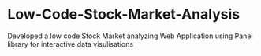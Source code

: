 # Low-Code-Stock-Market-Analysis
Developed a low code Stock Market analyzing Web Application using Panel library for interactive data visulisations
